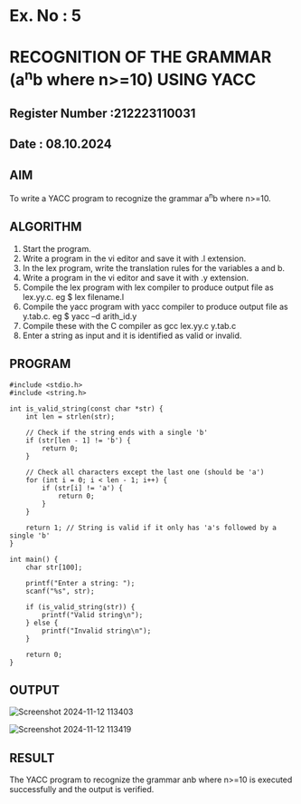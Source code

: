 # Ex. No : 5	
# RECOGNITION OF THE GRAMMAR (a<sup>n</sup>b where n>=10) USING YACC
## Register Number :212223110031
## Date : 08.10.2024

## AIM   
To write a YACC program to recognize the grammar a<sup>n</sup>b where n>=10.

## ALGORITHM
1.	Start the program.
2.	Write a program in the vi editor and save it with .l extension.
3.	In the lex program, write the translation rules for the variables a and b.
4.	Write a program in the vi editor and save it with .y extension.
5.	Compile the lex program with lex compiler to produce output file as lex.yy.c. eg $ lex filename.l
6.	Compile the yacc program with yacc compiler to produce output file as y.tab.c. eg $ yacc –d arith_id.y
7.	Compile these with the C compiler as gcc lex.yy.c y.tab.c
8.	Enter a string as input and it is identified as valid or invalid.
 
## PROGRAM
```
#include <stdio.h>
#include <string.h>

int is_valid_string(const char *str) {
    int len = strlen(str);

    // Check if the string ends with a single 'b'
    if (str[len - 1] != 'b') {
        return 0;
    }

    // Check all characters except the last one (should be 'a')
    for (int i = 0; i < len - 1; i++) {
        if (str[i] != 'a') {
            return 0;
        }
    }

    return 1; // String is valid if it only has 'a's followed by a single 'b'
}

int main() {
    char str[100];
    
    printf("Enter a string: ");
    scanf("%s", str);

    if (is_valid_string(str)) {
        printf("Valid string\n");
    } else {
        printf("Invalid string\n");
    }

    return 0;
}
```
## OUTPUT 
![Screenshot 2024-11-12 113403](https://github.com/user-attachments/assets/320e4d5f-88ba-4801-8ed4-187a0dd37660)

![Screenshot 2024-11-12 113419](https://github.com/user-attachments/assets/02d0bfd1-a230-484d-ae1e-f3cded7e53bd)

## RESULT
The YACC program to recognize the grammar anb where n>=10 is executed successfully and the output is verified.

